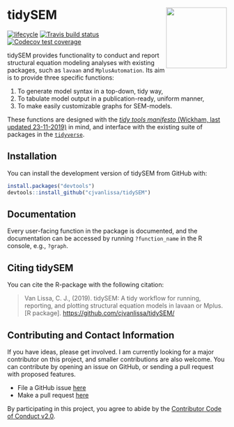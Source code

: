 
<!-- README.md is generated from README.Rmd. Please edit that file -->

# tidySEM <a href='https://github.com/cjvanlissa/tidySEM'><img src='https://github.com/cjvanlissa/tidySEM/raw/master/docs/badge.png' align="right" height="139" /></a>

<!--[![CRAN status](https://www.r-pkg.org/badges/version/tidySEM)](https://cran.r-project.org/package=tidySEM)
[![](https://cranlogs.r-pkg.org/badges/tidySEM)](https://cran.r-project.org/package=tidySEM)-->

[![lifecycle](https://img.shields.io/badge/lifecycle-experimental-orange.svg)](https://www.tidyverse.org/lifecycle/#experimental)
[![Travis build
status](https://travis-ci.org/cjvanlissa/tidySEM.svg?branch=master)](https://travis-ci.org/cjvanlissa/tidySEM)
[![Codecov test
coverage](https://codecov.io/gh/cjvanlissa/tidySEM/branch/master/graph/badge.svg)](https://codecov.io/gh/cjvanlissa/tidySEM?branch=master)
<!--[![DOI](http://joss.theoj.org/papers/10.21105/joss.00978/status.svg)](https://doi.org/10.21105/joss.00978)-->

tidySEM provides functionality to conduct and report structural equation
modeling analyses with existing packages, such as `lavaan` and
`MplusAutomation`. Its aim is to provide three specific functions:

1.  To generate model syntax in a top-down, tidy way,
2.  To tabulate model output in a publication-ready, uniform manner,
3.  To make easily customizable graphs for SEM-models.

These functions are designed with the [*tidy tools manifesto* (Wickham,
last updated
23-11-2019)](https://tidyverse.tidyverse.org/articles/manifesto.html) in
mind, and interface with the existing suite of packages in the
[`tidyverse`](https://tidyverse.tidyverse.org/).

## Installation

<!--You can install tidySEM from CRAN with:


```r
install.packages("tidySEM")
```
-->

You can install the development version of tidySEM from GitHub with:

``` r
install.packages("devtools")
devtools::install_github("cjvanlissa/tidySEM")
```

## Documentation

Every user-facing function in the package is documented, and the
documentation can be accessed by running `?function_name` in the R
console, e.g., `?graph`.

<!--* *Read the Introduction to tidySEM* [vignette](https://data-edu.github.io/tidySEM/articles/Introduction_to_tidySEM.html), which has much more information on the models that can be specified with tidySEM and on additional functionality-->

## Citing tidySEM

You can cite the R-package with the following citation:

> Van Lissa, C. J., (2019). tidySEM: A tidy workflow for running,
> reporting, and plotting structural equation models in lavaan or Mplus.
> \[R package\]. <https://github.com/cjvanlissa/tidySEM/>

## Contributing and Contact Information

If you have ideas, please get involved. I am currently looking for a
major contributor on this project, and smaller contributions are also
welcome. You can contribute by opening an issue on GitHub, or sending a
pull request with proposed features.

  - File a GitHub issue [here](https://github.com/cjvanlissa/tidySEM)
  - Make a pull request
    [here](https://github.com/cjvanlissa/tidySEM/pulls)

By participating in this project, you agree to abide by the [Contributor
Code of Conduct v2.0](https://www.contributor-covenant.org/).
